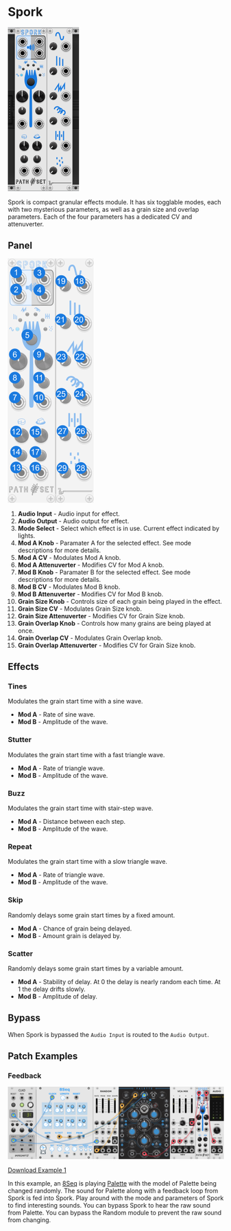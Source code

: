 # Spork
![Image of Spork module](../images/Spork.png)

Spork is compact granular effects module. It has six togglable modes, each with two mysterious parameters, as well as a grain size and overlap parameters. Each of the four parameters has a dedicated CV and attenuverter.

## Panel

![Image of step controls](../images/Spork/labels.png)

1. **Audio Input** - Audio input for effect.
2. **Audio Output** - Audio output for effect.
3. **Mode Select** - Select which effect is in use. Current effect indicated by lights.
4. **Mod A Knob** - Paramater A for the selected effect. See mode descriptions for more details.
5. **Mod A CV** - Modulates Mod A knob.
6. **Mod A Attenuverter** - Modifies CV for Mod A knob.
7. **Mod B Knob** - Paramater B for the selected effect. See mode descriptions for more details.
8. **Mod B CV** - Modulates Mod B knob.
9. **Mod B Attenuverter** - Modifies CV for Mod B knob.
10. **Grain Size Knob** - Controls size of each grain being played in the effect.
11. **Grain Size CV** - Modulates Grain Size knob.
12. **Grain Size Attenuverter** - Modifies CV for Grain Size knob.
13. **Grain Overlap Knob** - Controls how many grains are being played at once.
14. **Grain Overlap CV** - Modulates Grain Overlap knob.
15. **Grain Overlap Attenuverter** - Modifies CV for Grain Size knob.

## Effects

### Tines

Modulates the grain start time with a sine wave.
- **Mod A** - Rate of sine wave.
- **Mod B** - Amplitude of the wave.

### Stutter

Modulates the grain start time with a fast triangle wave.
- **Mod A** - Rate of triangle wave.
- **Mod B** - Amplitude of the wave.

### Buzz

Modulates the grain start time with stair-step wave.
- **Mod A** - Distance between each step.
- **Mod B** - Amplitude of the wave.

### Repeat

Modulates the grain start time with a slow triangle wave.
- **Mod A** - Rate of triangle wave.
- **Mod B** - Amplitude of the wave.

### Skip

Randomly delays some grain start times by a fixed amount.
- **Mod A** - Chance of grain being delayed.
- **Mod B** - Amount grain is delayed by.

### Scatter

Randomly delays some grain start times by a variable amount.
- **Mod A** - Stability of delay. At 0 the delay is nearly random each time. At 1 the delay drifts slowly. 
- **Mod B** - Amplitude of delay.

## Bypass

When Spork is bypassed the `Audio Input` is routed to the `Audio Output`.

## Patch Examples

### Feedback

![Image of Example 1](../images/Spork/example_1.png)

[Download Example 1](../examples/Spork/Spork.vcvs?raw=true)

In this example, an [8Seq](https://library.vcvrack.com/JW-Modules/8Seq) is playing [Palette](https://library.vcvrack.com/Atelier/AtelierPalette) with the model of Palette being changed randomly. The sound for Palette along with a feedback loop from Spork is fed into Spork. Play around with the mode and parameters of Spork to find interesting sounds. You can bypass Spork to hear the raw sound from Palette. You can bypass the Random module to prevent the raw sound from changing.
